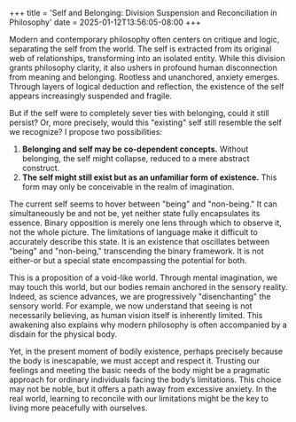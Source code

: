 +++
title = 'Self and Belonging: Division Suspension and Reconciliation in Philosophy'
date = 2025-01-12T13:56:05-08:00
+++

Modern and contemporary philosophy often centers on critique and logic, separating the self from the world. The self is extracted from its original web of relationships, transforming into an isolated entity. While this division grants philosophy clarity, it also ushers in profound human disconnection from meaning and belonging. Rootless and unanchored, anxiety emerges. Through layers of logical deduction and reflection, the existence of the self appears increasingly suspended and fragile.

But if the self were to completely sever ties with belonging, could it still persist? Or, more precisely, would this "existing" self still resemble the self we recognize? I propose two possibilities: 

1. **Belonging and self may be co-dependent concepts.** Without belonging, the self might collapse, reduced to a mere abstract construct.  
2. **The self might still exist but as an unfamiliar form of existence.** This form may only be conceivable in the realm of imagination.

The current self seems to hover between "being" and "non-being." It can simultaneously be and not be, yet neither state fully encapsulates its essence. Binary opposition is merely one lens through which to observe it, not the whole picture. The limitations of language make it difficult to accurately describe this state. It is an existence that oscillates between "being" and "non-being," transcending the binary framework. It is not either-or but a special state encompassing the potential for both.

This is a proposition of a void-like world. Through mental imagination, we may touch this world, but our bodies remain anchored in the sensory reality. Indeed, as science advances, we are progressively "disenchanting" the sensory world. For example, we now understand that seeing is not necessarily believing, as human vision itself is inherently limited. This awakening also explains why modern philosophy is often accompanied by a disdain for the physical body.

Yet, in the present moment of bodily existence, perhaps precisely because the body is inescapable, we must accept and respect it. Trusting our feelings and meeting the basic needs of the body might be a pragmatic approach for ordinary individuals facing the body’s limitations. This choice may not be noble, but it offers a path away from excessive anxiety. In the real world, learning to reconcile with our limitations might be the key to living more peacefully with ourselves.